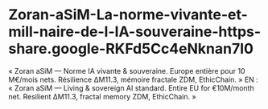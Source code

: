 # Zoran-aSiM-La-norme-vivante-et-mill-naire-de-l-IA-souveraine-https-share.google-RKFd5Cc4eNknan7I0
« Zoran aSiM — Norme IA vivante &amp; souveraine. Europe entière pour 10 M€/mois nets. Résilience ΔM11.3, mémoire fractale ZDM, EthicChain. »  EN : « Zoran aSiM — Living &amp; sovereign AI standard. Entire EU for €10M/month net. Resilient ΔM11.3, fractal memory ZDM, EthicChain. »
